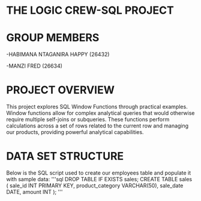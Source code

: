# THE LOGIC CREW-SQL PROJECT

# GROUP MEMBERS

-HABIMANA NTAGANIRA HAPPY (26432)

-MANZI FRED (26634)

# PROJECT OVERVIEW

This project explores SQL Window Functions through practical examples. Window functions allow for complex analytical queries that would otherwise require multiple self-joins or subqueries. These functions perform calculations across a set of rows related to the current row and managing our products, providing powerful analytical capabilities.
# DATA SET STRUCTURE
Below is the SQL script used to create our employees table and populate it with sample data:
'''sql
DROP TABLE IF EXISTS sales;
CREATE TABLE sales (
  sale_id INT PRIMARY KEY,
  product_category VARCHAR(50),
  sale_date DATE,
  amount INT
);
'''





